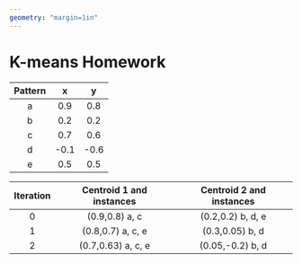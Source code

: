 ```yaml
---
geometry: "margin=1in"
---
```


# K-means Homework

| Pattern |   x   |   y   |
| :-----: | :---: | :---: |
|    a    |  0.9  |  0.8  |
|    b    |  0.2  |  0.2  |
|    c    |  0.7  |  0.6  |
|    d    | -0.1  | -0.6  |
|    e    |  0.5  |  0.5  |


| Iteration | Centroid 1 and instances | Centroid 2 and instances |
| :-------: | :----------------------: | :----------------------: |
|     0     |      (0.9,0.8) a, c      |     (0.2,0.2) b, d, e    |
|     1     |     (0.8,0.7) a, c, e    |      (0.3,0.05) b, d     |
|     2     |    (0.7,0.63) a, c, e    |      (0.05,-0.2) b, d    |
